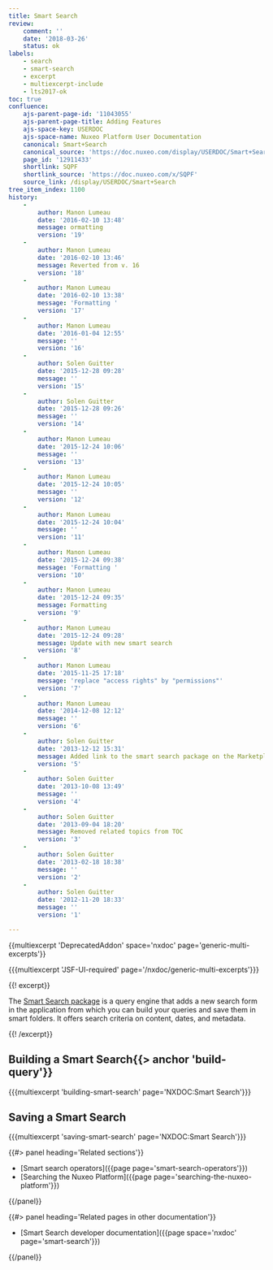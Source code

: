 ```yaml
---
title: Smart Search
review:
    comment: ''
    date: '2018-03-26'
    status: ok
labels:
    - search
    - smart-search
    - excerpt
    - multiexcerpt-include
    - lts2017-ok
toc: true
confluence:
    ajs-parent-page-id: '11043055'
    ajs-parent-page-title: Adding Features
    ajs-space-key: USERDOC
    ajs-space-name: Nuxeo Platform User Documentation
    canonical: Smart+Search
    canonical_source: 'https://doc.nuxeo.com/display/USERDOC/Smart+Search'
    page_id: '12911433'
    shortlink: SQPF
    shortlink_source: 'https://doc.nuxeo.com/x/SQPF'
    source_link: /display/USERDOC/Smart+Search
tree_item_index: 1100
history:
    -
        author: Manon Lumeau
        date: '2016-02-10 13:48'
        message: ormatting
        version: '19'
    -
        author: Manon Lumeau
        date: '2016-02-10 13:46'
        message: Reverted from v. 16
        version: '18'
    -
        author: Manon Lumeau
        date: '2016-02-10 13:38'
        message: 'Formatting '
        version: '17'
    -
        author: Manon Lumeau
        date: '2016-01-04 12:55'
        message: ''
        version: '16'
    -
        author: Solen Guitter
        date: '2015-12-28 09:28'
        message: ''
        version: '15'
    -
        author: Solen Guitter
        date: '2015-12-28 09:26'
        message: ''
        version: '14'
    -
        author: Manon Lumeau
        date: '2015-12-24 10:06'
        message: ''
        version: '13'
    -
        author: Manon Lumeau
        date: '2015-12-24 10:05'
        message: ''
        version: '12'
    -
        author: Manon Lumeau
        date: '2015-12-24 10:04'
        message: ''
        version: '11'
    -
        author: Manon Lumeau
        date: '2015-12-24 09:38'
        message: 'Formatting '
        version: '10'
    -
        author: Manon Lumeau
        date: '2015-12-24 09:35'
        message: Formatting
        version: '9'
    -
        author: Manon Lumeau
        date: '2015-12-24 09:28'
        message: Update with new smart search
        version: '8'
    -
        author: Manon Lumeau
        date: '2015-11-25 17:18'
        message: 'replace "access rights" by "permissions"'
        version: '7'
    -
        author: Manon Lumeau
        date: '2014-12-08 12:12'
        message: ''
        version: '6'
    -
        author: Solen Guitter
        date: '2013-12-12 15:31'
        message: Added link to the smart search package on the Marketplace
        version: '5'
    -
        author: Solen Guitter
        date: '2013-10-08 13:49'
        message: ''
        version: '4'
    -
        author: Solen Guitter
        date: '2013-09-04 18:20'
        message: Removed related topics from TOC
        version: '3'
    -
        author: Solen Guitter
        date: '2013-02-18 18:38'
        message: ''
        version: '2'
    -
        author: Solen Guitter
        date: '2012-11-20 18:33'
        message: ''
        version: '1'

---
```

{{multiexcerpt 'DeprecatedAddon' space='nxdoc' page='generic-multi-excerpts'}}

{{{multiexcerpt 'JSF-UI-required' page='/nxdoc/generic-multi-excerpts'}}}

{{! excerpt}}

The [Smart Search package](https://connect.nuxeo.com/nuxeo/site/marketplace/package/nuxeo-platform-smart-search) is a query engine that adds a new search form in the application from which you can build your queries and save them in smart folders. It offers search criteria on content, dates, and metadata.

{{! /excerpt}}

## Building a Smart Search{{> anchor 'build-query'}}

{{{multiexcerpt 'building-smart-search' page='NXDOC:Smart Search'}}}

## Saving a Smart Search

{{{multiexcerpt 'saving-smart-search' page='NXDOC:Smart Search'}}}

<div class="row" data-equalizer data-equalize-on="medium">
<div class="column medium-6">
{{#> panel heading='Related sections'}}

- [Smart search operators]({{page page='smart-search-operators'}})
- [Searching the Nuxeo Platform]({{page page='searching-the-nuxeo-platform'}})

{{/panel}}</div><div class="column medium-6">{{#> panel heading='Related pages in other documentation'}}

- [Smart Search developer documentation]({{page space='nxdoc' page='smart-search'}})

{{/panel}}</div></div>
